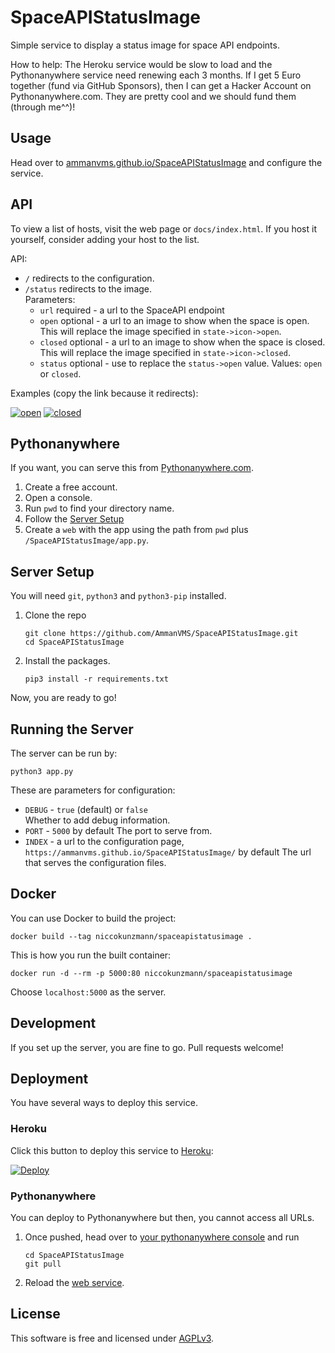 SpaceAPIStatusImage
===================

Simple service to display a status image for space API endpoints.

How to help: The Heroku service would be slow to load and the Pythonanywhere service
need renewing each 3 months. If I get 5 Euro together (fund via GitHub Sponsors), then
I can get a Hacker Account on Pythonanywhere.com.
They are pretty cool and we should fund them (through me^^)! 

Usage
-----

Head over to [ammanvms.github.io/SpaceAPIStatusImage][web] and configure the service.

[web]: https://ammanvms.github.io/SpaceAPIStatusImage/

API
---

To view a list of hosts, visit the web page or `docs/index.html`.
If you host it yourself, consider adding your host to the list.

API:
- `/` redirects to the configuration.
- `/status` redirects to the image.  
    Parameters:
    - `url` required - a url to the SpaceAPI endpoint
    - `open` optional - a url to an image to show when the space is open.  
        This will replace the image specified in `state->icon->open`.
    - `closed` optional - a url to an image to show when the space is closed.  
        This will replace the image specified in `state->icon->closed`.
    - `status` optional - use to replace the `status->open` value.
        Values: `open` or `closed`.

Examples (copy the link because it redirects):

[![open][open]][open]
[![closed][closed]][closed]

[closed]: https://https://spaceapistatusimage.hosted.quelltext.eu/status?url=https://ammanvms.github.io/SpaceAPIStatusImage/example/api-closed.json
[open]: https://https://spaceapistatusimage.hosted.quelltext.eu/status?url=https://ammanvms.github.io/SpaceAPIStatusImage/example/api-open.json


Pythonanywhere
--------------

If you want, you can serve this from [Pythonanywhere.com](https://pythonanywhere.com).

1. Create a free account.
2. Open a console.
3. Run `pwd` to find your directory name.
4. Follow the [Server Setup](#server-setup)
5. Create a `web` with the app using the path from `pwd` plus `/SpaceAPIStatusImage/app.py`.

Server Setup
------------

You will need `git`, `python3` and `python3-pip` installed.

1. Clone the repo
    ```
    git clone https://github.com/AmmanVMS/SpaceAPIStatusImage.git
    cd SpaceAPIStatusImage
    ```
2. Install the packages.
    ```
    pip3 install -r requirements.txt
    ```

Now, you are ready to go!

Running the Server
------------------

The server can be run by:

```
python3 app.py
```

These are parameters for configuration:
- `DEBUG` - `true` (default) or `false`  
    Whether to add debug information.
- `PORT` - `5000` by default
    The port to serve from.
- `INDEX` - a url to the configuration page, `https://ammanvms.github.io/SpaceAPIStatusImage/` by default
    The url that serves the configuration files.

Docker
------

You can use Docker to build the project:

```
docker build --tag niccokunzmann/spaceapistatusimage .
```

This is how you run the built container:

```
docker run -d --rm -p 5000:80 niccokunzmann/spaceapistatusimage
```

Choose `localhost:5000` as the server.


Development
-----------

If you set up the server, you are fine to go.
Pull requests welcome!

Deployment
----------

You have several ways to deploy this service.

### Heroku

Click this button to deploy this service to [Heroku](https://heroku.com):

[![Deploy](https://www.herokucdn.com/deploy/button.svg)](https://heroku.com/deploy)

### Pythonanywhere

You can deploy to Pythonanywhere but then, you cannot access all URLs.

1. Once pushed, head over to [your pythonanywhere console](https://www.pythonanywhere.com/user/SpaceAPIStatusImage/consoles/25127739/) and
    run
    ```
    cd SpaceAPIStatusImage
    git pull
    ```
2. Reload the [web service](https://www.pythonanywhere.com/user/SpaceAPIStatusImage/webapps/#tab_id_spaceapistatusimage_pythonanywhere_com).


License
-------

This software is free and licensed under [AGPLv3](LICENSE).
